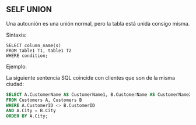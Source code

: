 ## SELF UNION

Una autounión es una unión normal, pero la tabla está unida consigo misma.

Sintaxis:

```ssh
SELECT column_name(s)
FROM table1 T1, table1 T2
WHERE condition;
```

Ejemplo:

La siguiente sentencia SQL coincide con clientes que son de la misma ciudad:

```sql
SELECT A.CustomerName AS CustomerName1, B.CustomerName AS CustomerName2, A.City
FROM Customers A, Customers B
WHERE A.CustomerID <> B.CustomerID
AND A.City = B.City
ORDER BY A.City;
```